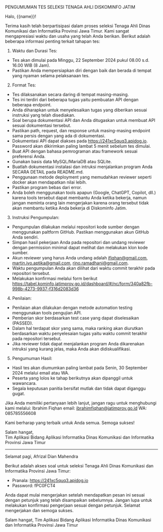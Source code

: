 PENGUMUMAN TES SELEKSI TENAGA AHLI DISKOMINFO JATIM

Halo, {{name}}!

Terima kasih telah berpartisipasi dalam proses seleksi Tenaga Ahli Dinas Komunikasi dan Informatika Provinsi Jawa Timur. Kami sangat mengapresiasi waktu dan usaha yang telah Anda berikan. Berikut adalah beberapa informasi penting terkait tahapan tes:

1. Waktu dan Durasi Tes:
- Tes akan dimulai pada Minggu, 22 September 2024 pukul 08.00 s.d. 16.00 WIB (8 Jam).
- Pastikan Anda mempersiapkan diri dengan baik dan berada di tempat yang nyaman selama pelaksanaan tes.

2. Format Tes:
- Tes dilaksanakan secara daring di tempat masing-masing.
- Tes ini terdiri dari beberapa tugas yaitu pembuatan API dengan beberapa endpoint.
- Anda diharapkan untuk menyelesaikan tugas yang diberikan sesuai instruksi yang telah disediakan.
- Soal berupa dokumentasi API dan Anda ditugaskan untuk membuat API sesuai dokumentasi tersebut.
- Pastikan path, request, dan response untuk masing-masing endpoint sama persis dengan yang ada di dokumentasi.
- Dokumentasi API dapat diakses pada https://241xc5quq3.apidog.io. Password akan dikirimkan paling lambat 5 menit sebelum tes dimulai.
- Buat API dengan bahasa pemrograman atau framework sesuai preferensi Anda.
- Gunakan basis data MySQL/MariaDB atau SQLite.
- Buatlah dokumentasi instalasi dan intruksi menjalankan program Anda SECARA DETAIL pada README.md.
- Penggunaan metode deployment yang memudahkan reviewer seperti docker akan mendapatkan nilai lebih.
- Pastikan program bebas dari error.
- Anda boleh menggunakan tools apapun (Google, ChatGPT, Copilot, dll.) karena tools tersebut dapat membantu Anda ketika bekerja, namun jangan meminta orang lain mengerjakan karena orang tersebut tidak akan membantu ketika Anda bekerja di Diskominfo Jatim.

3. Instruksi Pengumpulan:
- Pengumpulan dilakukan melalui repositori kode sumber dengan menggunakan paltform GitHub. Pastikan menggunakan akun GitHub Anda sendiri.
- Simpan hasil pekerjaan Anda pada repositori dan undang reviewer dengan permission minimal dapat melihat dan melakukan klon kode sumber.
- Akun reviewer yang harus Anda undang adalah ifiqhan@gmail.com, martin.ivo.aptika@gmail.com, rino.ramadhani@gmail.com.
- Waktu pengumpulan Anda akan dilihat dari waktu commit terakhir pada repositori tersebut.
- Melakukan konfirmasi melalui form berikut https://tabel.kominfo.jatimprov.go.id/dashboard/#/nc/form/340a82fb-998b-4273-9937-f316d2083d36

4. Penilaian:
- Penilaian akan dilakukan dengan metode automation testing menggunakan tools pengujian API.
- Pemberian skor berdasarkan test case yang dapat diselesaikan (PASSED).
- Dalam hal terdapat skor yang sama, maka ranking akan diurutkan berdasarkan waktu penyelesaian tugas yaitu waktu commit terakhir pada repositori tersebut.
- Jika reviewer tidak dapat menjalankan program Anda dikarenakan intruksi yang kurang jelas, maka Anda akan didiskualifikasi.

5. Pengumuman Hasil:
- Hasil tes akan diumumkan paling lambat pada Senin, 30 September 2024 melalui email atau WA.
- Peserta yang lolos ke tahap berikutnya akan dipanggil untuk wawancara.
- Segala keputusan panitia bersifat mutlak dan tidak dapat diganggu gugat.

Jika Anda memiliki pertanyaan lebih lanjut, jangan ragu untuk menghubungi kami melalui:
Ibrahim Fiqhan
email: ibrahimfiqhan@jatimprov.go.id
WA: 085785556608

Kami berharap yang terbaik untuk Anda semua. Semoga sukses!

Salam hangat,  
Tim Aplikasi Bidang Aplikasi Informatika
Dinas Komunikasi dan Informatika Provinsi Jawa Timur


---


Selamat pagi, Afrizal Dian Mahendra

Berikut adalah akses soal untuk seleksi Tenaga Ahli Dinas Komunikasi dan Informatika Provinsi Jawa Timur:
- Pranala: https://241xc5quq3.apidog.io
- Password: fPC0FCT4

Anda dapat mulai mengerjakan setelah mendapatkan pesan ini sesuai dengan petunjuk yang telah disampaikan sebelumnya. Jangan lupa untuk melakukan konfirmasi pengerjaan sesuai dengan petunjuk. Selamat mengerjakan dan semoga sukses.

Salam hangat,
Tim Aplikasi Bidang Aplikasi Informatika
Dinas Komunikasi dan Informatika Provinsi Jawa Timur